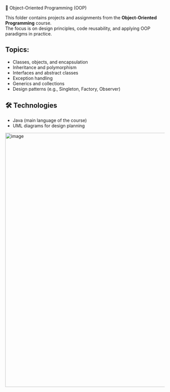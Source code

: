  🧩 Object-Oriented Programming (OOP)

This folder contains projects and assignments from the **Object-Oriented Programming** course.  
The focus is on design principles, code reusability, and applying OOP paradigms in practice.

## Topics:
- Classes, objects, and encapsulation  
- Inheritance and polymorphism  
- Interfaces and abstract classes  
- Exception handling  
- Generics and collections  
- Design patterns (e.g., Singleton, Factory, Observer)  

## 🛠️ Technologies
- Java (main language of the course)  
- UML diagrams for design planning  


<img width="1477" height="802" alt="image" src="https://github.com/user-attachments/assets/3c4e63c3-e3ad-497b-b316-506fb0d4e1db" />

